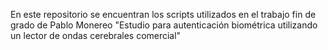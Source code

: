 En este repositorio se encuentran los scripts utilizados en el trabajo fin de grado de Pablo Monereo "Estudio para autenticación biométrica utilizando un lector de ondas cerebrales comercial"
